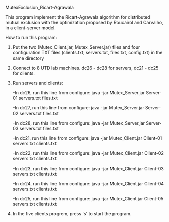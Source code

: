 MutexExclusion_Ricart-Agrawala

This program implement the Ricart-Agrawala algorithm for distributed mutual exclusion with the optimization proposed by Roucairol and Carvalho, in a client-server model.

How to run this program:

1. Put the two (Mutex_Client.jar, Mutex_Server.jar) files and four configuration TXT files (clients.txt, servers.txt, files.txt, config.txt) in the same directory
2. Connect to 8 UTD lab machines. dc26 - dc28 for servers, dc21 - dc25 for clients.
3. Run servers and clients:
	
	-In dc26, run this line from configure: java -jar Mutex_Server.jar Server-01 servers.txt files.txt
	
	-In dc27, run this line from configure: java -jar Mutex_Server.jar Server-02 servers.txt files.txt
	
	-In dc28, run this line from configure: java -jar Mutex_Server.jar Server-03 servers.txt files.txt
	
	-In dc21, run this line from configure: java -jar Mutex_Client.jar Client-01 servers.txt clients.txt
	
	-In dc22, run this line from configure: java -jar Mutex_Client.jar Client-02 servers.txt clients.txt
	
	-In dc23, run this line from configure: java -jar Mutex_Client.jar Client-03 servers.txt clients.txt
	
	-In dc24, run this line from configure: java -jar Mutex_Client.jar Client-04 servers.txt clients.txt
	
	-In dc25, run this line from configure: java -jar Mutex_Client.jar Client-05 servers.txt clients.txt
4. In the five clients progrem, press 's' to start the program.
